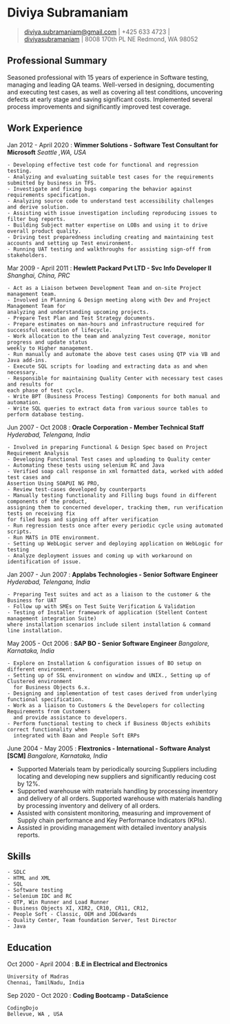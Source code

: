 Diviya Subramaniam 
===========

> [diviya.subramaniam@gmail.com](mailto:diviya.subramaniam@gmail.com) |
> +425 633 4723 |
> [diviyasubramaniam](https://www.linkedin.com/in/diviyasubramaniam/) |
> 8008 170th PL NE Redmond, WA 98052 

Professional Summary 
---------
Seasoned professional with 15 years of experience in Software testing, managing and leading QA teams. Well-versed in designing, documenting and executing test cases, as well as covering all test conditions, uncovering defects at early stage and saving significant costs. Implemented several process improvements and significantly improved test coverage.

Work Experience
---------------

Jan 2012 - April 2020
:   **Wimmer Solutions -  Software Test Consultant for Microsoft**
*Seattle ,WA, USA*

    - Developing effective test code for functional and regression testing.
    - Analyzing and evaluating suitable test cases for the requirements submitted by business in TFS.
    - Investigate and fixing bugs comparing the behavior against requirements specification.
    - Analyzing source code to understand test accessibility challenges and derive solution.
    - Assisting with issue investigation including reproducing issues to filter bug reports.
    - Building Subject matter expertise on LOBs and using it to drive overall product quality.
    - Driving test preparedness including creating and maintaining test accounts and setting up Test environment.
    - Running UAT testing and walkthroughs for assisting sign-off from stakeholders.

Mar 2009 - April 2011
:   **Hewlett Packard Pvt LTD - Svc Info Developer II**
*Shanghai, China, PRC*

    - Act as a Liaison between Development Team and on-site Project management team.
    - Involved in Planning & Design meeting along with Dev and Project Management Team for 
    analyzing and understanding upcoming projects.
    - Prepare Test Plan and Test Strategy documents.
    - Prepare estimates on man-hours and infrastructure required for successful execution of lifecycle. 
    - Work allocation to the team and analyzing Test coverage, monitor progress and update status 
    weekly to Higher management.
    - Run manually and automate the above test cases using QTP via VB and Java add-ins.
    - Execute SQL scripts for loading and extracting data as and when necessary.
    - Responsible for maintaining Quality Center with necessary test cases and results for 
    each phase of test cycle.
    - Write BPT (Business Process Testing) Components for both manual and automation.
    - Write SQL queries to extract data from various source tables to perform database testing.
    
Jun 2007 - Oct 2008
:   **Oracle Corporation - Member Technical Staff**
*Hyderabad, Telengana, India*
    
    - Involved in preparing Functional & Design Spec based on Project Requirement Analysis
    - Developing Functional Test cases and uploading to Quality center
    - Automating these tests using selenium RC and Java
    - Verified soap call response in xml formatted data, worked with added test cases and 
    Assertion Using SOAPUI NG PRO, 
    - Review test-cases developed by counterparts
    - Manually testing functionality and Filling bugs found in different components of the product,
    assigning them to concerned developer, tracking them, run verification tests on receiving fix 
    for filed bugs and signing off after verification
    - Run regression tests once after every periodic cycle using automated scripts.
    - Run MATS in DTE environment.
    - Setting up WebLogic server and deploying application on WebLogic for testing
    - Analyze deployment issues and coming up with workaround on identification of issue.

 Jan 2007 - Jun 2007
:   **Applabs Technologies - Senior Software Engineer**
*Hyderabad, Telengana, India*

    - Preparing Test suites and act as a liaison to the customer & the Business for UAT
    - Follow up with SMEs on Test Suite Verification & Validation
    - Testing of Installer framework of application (Stellent Content management integration Suite) 
    where installation scenarios include silent installation & command line installation.
      
May 2005 - Oct 2006
:   **SAP BO - Senior Software Engineer**
*Bangalore, Karnataka, India*
    
    - Explore on Installation & configuration issues of BO setup on different environment. 
    - Setting up of SSL environment on window and UNIX., Setting up of Clustered environment 
      for Business Objects 6.x.
    - Designing and implementation of test cases derived from underlying functional specification.
    - Work as a liaison to Customers & the Developers for collecting Requirements from Customers 
      and provide assistance to developers.
    - Perform functional testing to check if Business Objects exhibits correct functionality when 
      integrated with Baan and People Soft ERPs

 June 2004 - May 2005
:   **Flextronics - International - Software Analyst [SCM]**
*Bangalore, Karnataka, India*

   - Supported Materials team by periodically sourcing Suppliers including locating and developing 
   new suppliers and significantly reducing cost by 12%. 
   - Supported warehouse with materials handling by processing inventory and delivery of all orders.
   Supported warehouse with materials handling by processing inventory and delivery of all orders.
   - Assisted with consistent monitoring, measuring and improvement of Supply chain performance and 
   Key Performance Indicators (KPIs). 
   - Assisted in providing management with detailed inventory analysis reports. 
   
Skills
------
    - SDLC
    - HTML and XML
    - SQL
    - Software testing
    - Selenium IDC and RC
    - QTP, Win Runner and Load Runner
    - Business Objects XI, XIR2, CR10, CR11, CR12,
    - People Soft - Classic, OEM and JDEdwards
    - Quality Center, Team foundation Server, Test Director
    - Java

Education
------
Oct 2000 - April 2004
:    **B.E in Electrical and Electronics**
   
    University of Madras
    Chennai, TamilNadu, India

Sep 2020 - Oct 2020
:    **Coding Bootcamp - DataScience**
   
    CodingDojo 
    Bellevue, WA , USA
